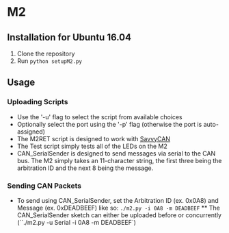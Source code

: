 # M2


## Installation for Ubuntu 16.04
1. Clone the repository
2. Run `python setupM2.py`

## Usage
### Uploading Scripts
* Use the '-u' flag to select the script from available choices
* Optionally select the port using the '-p' flag (otherwise the port is auto-assigned)
* The M2RET script is designed to work with [SavvyCAN](https://github.com/collin80/SavvyCAN)
* The Test script simply tests all of the LEDs on the M2
* CAN_SerialSender is designed to send messages via serial to the CAN bus. The M2 simply takes an 11-character string, the first three being the arbitration ID and the next 8 being the message.


### Sending CAN Packets
* To send using CAN_SerialSender, set the Arbitration ID (ex. 0x0A8) and Message (ex. 0xDEADBEEF) like so: `./m2.py -i 0A8 -m DEADBEEF`
** The CAN_SerialSender sketch can either be uploaded before or concurrently (``./m2.py -u Serial -i 0A8 -m DEADBEEF`)
